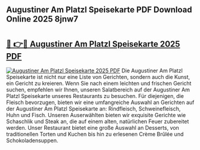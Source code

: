 ## Augustiner Am Platzl Speisekarte PDF Download Online 2025 8jnw7

# <h2><a href="http://gc7bln.nevu.top/?p=Augustiner+Am+Platzl+Speisekarte">🔗 👉🔴 Augustiner Am Platzl Speisekarte 2025 PDF</a></h2>

[![Augustiner Am Platzl Speisekarte 2025 PDF](https://i.imgur.com/dBaPXMq.png)](http://gc7bln.nevu.top/?p=Augustiner+Am+Platzl+Speisekarte)
Die Augustiner Am Platzl Speisekarte ist nicht nur eine Liste von Gerichten, sondern auch die Kunst, ein Gericht zu kreieren. Wenn Sie nach einem leichten und frischen Gericht suchen, empfehlen wir Ihnen, unseren Salatbereich auf der Augustiner Am Platzl Speisekarte unseres Restaurants zu besuchen. Für diejenigen, die Fleisch bevorzugen, bieten wir eine umfangreiche Auswahl an Gerichten auf der Augustiner Am Platzl Speisekarte an: Rindfleisch, Schweinefleisch, Huhn und Fisch. Unseren Auserwählten bieten wir exquisite Gerichte wie Schaschlik und Steak an, die auf einem alten, natürlichen Feuer zubereitet werden. Unser Restaurant bietet eine große Auswahl an Desserts, von traditionellen Torten und Kuchen bis hin zu erlesenen Crème Brûlée und Schokoladensuppen.
